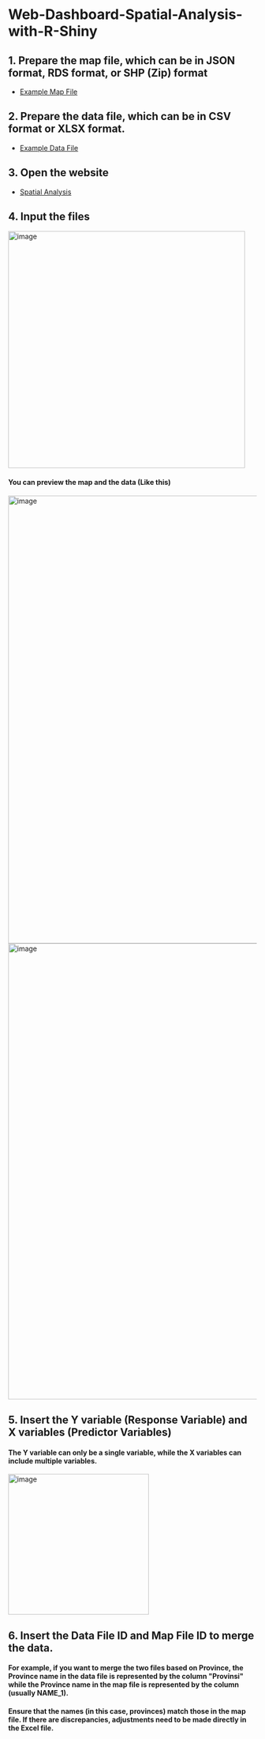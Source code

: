 # Web-Dashboard-Spatial-Analysis-with-R-Shiny

## 1. Prepare the map file, which can be in JSON format, RDS format, or SHP (Zip) format
  - [Example Map File](https://github.com/LouuRey/Web-Dashboard-Spatial-Analysis-with-R-Shiny/blob/main/gadm41_IDN_1.json)

## 2. Prepare the data file, which can be in CSV format or XLSX format.
  - [Example Data File](https://github.com/LouuRey/Web-Dashboard-Spatial-Analysis-with-R-Shiny/blob/main/dataku.xlsx)

## 3. Open the website
  - [Spatial Analysis](https://spatialanalysis.netlify.app/)

## 4. Input the files
<img width="480" alt="image" src="https://github.com/user-attachments/assets/c6faedc8-831a-4505-b4d0-da1a43046bc7" />


#### You can preview the map and the data (Like this)
<img width="907" alt="image" src="https://github.com/user-attachments/assets/5c152d80-f96c-4c6a-ab67-3a9ca41c6eb0" />
<img width="924" alt="image" src="https://github.com/user-attachments/assets/29e76a98-2d24-4f87-b1a7-f0027a9f53dc" />

## 5. Insert the Y variable (Response Variable) and X variables (Predictor Variables)
#### The Y variable can only be a single variable, while the X variables can include multiple variables.
<img width="285" alt="image" src="https://github.com/user-attachments/assets/67fec287-5dcb-483c-9e5b-c479fa2981c0" />

## 6. Insert the Data File ID and Map File ID to merge the data.
#### For example, if you want to merge the two files based on Province, the Province name in the data file is represented by the column "Provinsi" while the Province name in the map file is represented by the column (usually NAME_1).

#### Ensure that the names (in this case, provinces) match those in the map file. If there are discrepancies, adjustments need to be made directly in the Excel file.

